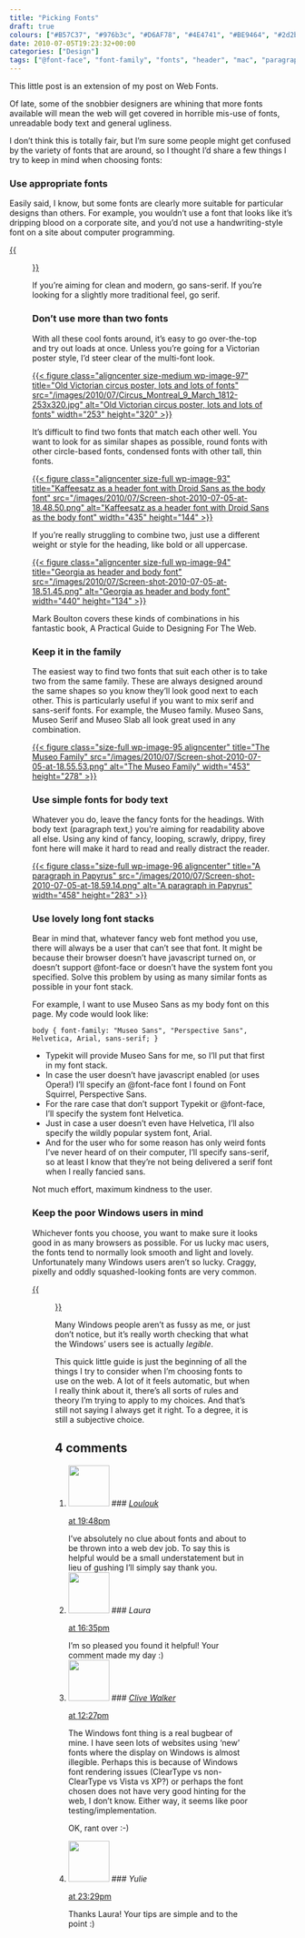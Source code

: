 ```yaml
---
title: "Picking Fonts"
draft: true
colours: ["#B57C37", "#976b3c", "#D6AF78", "#4E4741", "#BE9464", "#2d2b2a", "#43c1f2"]
date: 2010-07-05T19:23:32+00:00
categories: ["Design"]
tags: ["@font-face", "font-family", "fonts", "header", "mac", "paragraph", "sans-serif", "serif", "typekit", "windows"]
---
```


This little post is an extension of my post on Web Fonts.

Of late, some of the snobbier designers are whining that more fonts available will mean the web will get covered in horrible mis-use of fonts, unreadable body text and general ugliness.

I don’t think this is totally fair, but I’m sure some people might get confused by the variety of fonts that are around, so I thought I’d share a few things I try to keep in mind when choosing fonts:

### Use appropriate fonts

Easily said, I know, but some fonts are clearly more suitable for particular designs than others. For example, you wouldn’t use a font that looks like it’s dripping blood on a corporate site, and you’d not use a handwriting-style font on a site about computer programming.

[{{<figure class="wp-caption aligncenter size-full wp-image-92 " title="Firey font isn't really suitable for Daisy's Darling Cake shop" src="/images/2010/07/Screen-shot-2010-07-05-at-18.39.37.png" alt="Firey font isn't really suitable for Daisy's Darling Cake shop" width="610" height="70" caption="Firey font isn’t really suitable for Daisy’s Darling Cake shop">}}](/images/2010/07/Screen-shot-2010-07-05-at-18.39.37.png)

<p>If you’re aiming for clean and modern, go sans-serif. If you’re looking for a slightly more traditional feel, go serif.
 
### Don’t use more than two fonts

With all these cool fonts around, it’s easy to go over-the-top and try out loads at once. Unless you’re going for a Victorian poster style, I’d steer clear of the multi-font look.

[{{< figure class="aligncenter size-medium wp-image-97" title="Old Victorian circus poster, lots and lots of fonts" src="/images/2010/07/Circus_Montreal_9_March_1812-253x320.jpg" alt="Old Victorian circus poster, lots and lots of fonts" width="253" height="320" >}}](/images/2010/07/Circus_Montreal_9_March_1812.jpg)

It’s difficult to find two fonts that match each other well. You want to look for as similar shapes as possible, round fonts with other circle-based fonts, condensed fonts with other tall, thin fonts.

[{{< figure class="aligncenter size-full wp-image-93" title="Kaffeesatz as a header font with Droid Sans as the body font" src="/images/2010/07/Screen-shot-2010-07-05-at-18.48.50.png" alt="Kaffeesatz as a header font with Droid Sans as the body font" width="435" height="144" >}}](/images/2010/07/Screen-shot-2010-07-05-at-18.48.50.png)

If you’re really struggling to combine two, just use a different weight or style for the heading, like bold or all uppercase.

[{{< figure class="aligncenter size-full wp-image-94" title="Georgia as header and body font" src="/images/2010/07/Screen-shot-2010-07-05-at-18.51.45.png" alt="Georgia as header and body font" width="440" height="134" >}}](/images/2010/07/Screen-shot-2010-07-05-at-18.51.45.png)

<p>Mark Boulton covers these kinds of combinations in his fantastic book, A Practical Guide to Designing For The Web.

### Keep it in the family

The easiest way to find two fonts that suit each other is to take two from the same family. These are always designed around the same shapes so you know they’ll look good next to each other. This is particularly useful if you want to mix serif and sans-serif fonts. For example, the Museo family. Museo Sans, Museo Serif and Museo Slab all look great used in any combination.

[{{< figure class="size-full wp-image-95 aligncenter" title="The Museo Family" src="/images/2010/07/Screen-shot-2010-07-05-at-18.55.53.png" alt="The Museo Family" width="453" height="278" >}}](/images/2010/07/Screen-shot-2010-07-05-at-18.55.53.png)

### Use simple fonts for body text

Whatever you do, leave the fancy fonts for the headings. With body text (paragraph text,) you’re aiming for readability above all else. Using any kind of fancy, looping, scrawly, drippy, firey font here will make it hard to read and really distract the reader.

[{{< figure class="size-full wp-image-96 aligncenter" title="A paragraph in Papyrus" src="/images/2010/07/Screen-shot-2010-07-05-at-18.59.14.png" alt="A paragraph in Papyrus" width="458" height="283" >}}](/images/2010/07/Screen-shot-2010-07-05-at-18.59.14.png)

### Use lovely long font stacks

Bear in mind that, whatever fancy web font method you use, there will always be a user that can’t see that font. It might be because their browser doesn’t have javascript turned on, or doesn’t support @font-face or doesn’t have the system font you specified. Solve this problem by using as many similar fonts as possible in your font stack.

For example, I want to use Museo Sans as my body font on this page. My code would look like:

`body { font-family: "Museo Sans", "Perspective Sans", Helvetica, Arial, sans-serif; }`

* Typekit will provide Museo Sans for me, so I’ll put that first in my font stack.
* In case the user doesn’t have javascript enabled (or uses Opera!) I’ll specify an @font-face font I found on Font Squirrel, Perspective Sans.
* For the rare case that don’t support Typekit or @font-face, I’ll specify the system font Helvetica.
* Just in case a user doesn’t even have Helvetica, I’ll also specify the wildly popular system font, Arial.
* And for the user who for some reason has only weird fonts I’ve never heard of on their computer, I’ll specify sans-serif, so at least I know that they’re not being delivered a serif font when I really fancied sans.

Not much effort, maximum kindness to the user.

### Keep the poor Windows users in mind

Whichever fonts you choose, you want to make sure it looks good in as many browsers as possible. For us lucky mac users, the fonts tend to normally look smooth and light and lovely. Unfortunately many Windows users aren’t so lucky. Craggy, pixelly and oddly squashed-looking fonts are very common.

[{{<figure class="wp-caption aligncenter size-full wp-image-98" title="Typodermic's Bouffant font in Mac's Safari (top) and Windows' Internet Explorer 6 (bottom) " src="/images/2010/07/Screen-shot-2010-07-05-at-19.14.52.jpg" alt="Typodermic's Bouffant font in Mac's Safari (top) and Windows' Internet Explorer 6 (bottom) " width="232" height="104" caption="Typodermic’s Bouffant font in Mac’s Safari (top) and Windows’ Internet Explorer 6 (bottom)">}}](/images/2010/07/Screen-shot-2010-07-05-at-19.14.52.jpg)

Many Windows people aren’t as fussy as me, or just don’t notice, but it’s really worth checking that what the Windows’ users see is actually *legible*.

This quick little guide is just the beginning of all the things I try to consider when I’m choosing fonts to use on the web. A lot of it feels automatic, but when I really think about it, there’s all sorts of rules and theory I’m trying to apply to my choices. And that’s still not saying I always get it right. To a degree, it is still a subjective choice.

## 4 comments

<ol class="commentlist">
	<li class="comment even thread-even depth-1" id="li-comment-4">
			<div class="comment-author vcard">
			<img alt='' src='http://2.gravatar.com/avatar/2ecdcad7eefa02963363be36460ccc7b?s=72&amp;d=mm&amp;r=g' srcset='http://2.gravatar.com/avatar/2ecdcad7eefa02963363be36460ccc7b?s=144&amp;d=mm&amp;r=g 2x' class='avatar avatar-72 photo' height='72' width='72' />
### <cite class="fn"><a href='http://ashinyworld.blogspot.com' rel='external nofollow' class='url'>Loulouk</a></cite>
		</div>
		<aside class="comment-meta commentmetadata"><p><a href="#comment-4"><time datetime="2010-07-05T19:48:37+00:00" pubdate class="published">
		 at <span class="hours">19:48pm</span></time></a></p>
	</aside>
	<div class="comment-entry">
		I’ve absolutely no clue about fonts and about to be thrown into a web dev job. To say this is helpful would be a small understatement but in lieu of gushing I’ll simply say thank you.
	</div>
</li>
	<li class="comment odd alt thread-odd thread-alt depth-1" id="li-comment-5">
			<div class="comment-author vcard">
			<img alt='' src='http://2.gravatar.com/avatar/55bb2acf65203dbb95c35a83e62e9ae6?s=72&amp;d=mm&amp;r=g' srcset='http://2.gravatar.com/avatar/55bb2acf65203dbb95c35a83e62e9ae6?s=144&amp;d=mm&amp;r=g 2x' class='avatar avatar-72 photo' height='72' width='72' />
### <cite class="fn">Laura</cite>
		</div>
		<aside class="comment-meta commentmetadata"><p><a href="#comment-5"><time datetime="2010-07-06T16:35:12+00:00" pubdate class="published">
		 at <span class="hours">16:35pm</span></time></a></p>
	</aside>
	<div class="comment-entry">
		I’m so pleased you found it helpful! Your comment made my day :)
	</div>
</li>
	<li class="comment even thread-even depth-1" id="li-comment-6">
			<div class="comment-author vcard">
			<img alt='' src='http://0.gravatar.com/avatar/3785543bade130b2613346d12de80dfc?s=72&amp;d=mm&amp;r=g' srcset='http://0.gravatar.com/avatar/3785543bade130b2613346d12de80dfc?s=144&amp;d=mm&amp;r=g 2x' class='avatar avatar-72 photo' height='72' width='72' />
### <cite class="fn"><a href='http://www.cvwdesign.com/txp' rel='external nofollow' class='url'>Clive Walker</a></cite>
		</div>
		<aside class="comment-meta commentmetadata"><p><a href="#comment-6"><time datetime="2010-07-13T12:27:26+00:00" pubdate class="published">
		 at <span class="hours">12:27pm</span></time></a></p>
	</aside>
	<div class="comment-entry">
		The Windows font thing is a real bugbear of mine. I have seen lots of websites using ‘new’ fonts where the display on Windows is almost illegible. Perhaps this is because of Windows font rendering issues (ClearType vs non-ClearType vs Vista vs XP?) or perhaps the font chosen does not have very good hinting for the web, I don’t know. Either way, it seems like poor testing/implementation.

OK, rant over :-)
	</div>
</li>
	<li class="comment odd alt thread-odd thread-alt depth-1" id="li-comment-7">
			<div class="comment-author vcard">
			<img alt='' src='http://0.gravatar.com/avatar/9a3a20b0ac41f570312843796cd8e53e?s=72&amp;d=mm&amp;r=g' srcset='http://0.gravatar.com/avatar/9a3a20b0ac41f570312843796cd8e53e?s=144&amp;d=mm&amp;r=g 2x' class='avatar avatar-72 photo' height='72' width='72' />
### <cite class="fn">Yulie</cite>
		</div>
		<aside class="comment-meta commentmetadata"><p><a href="#comment-7"><time datetime="2010-07-17T23:29:38+00:00" pubdate class="published">
		 at <span class="hours">23:29pm</span></time></a></p>
	</aside>
	<div class="comment-entry">
		Thanks Laura! Your tips are simple and to the point :)
	</div>
</li>
</ol>

	
